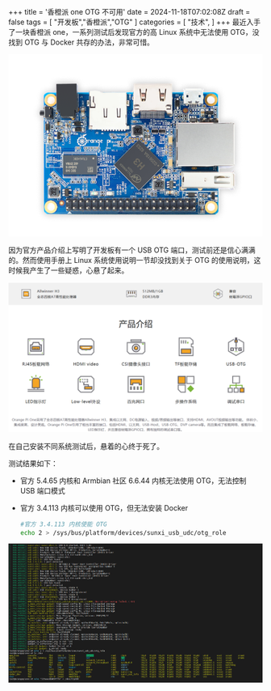 +++
title = '香橙派 one OTG 不可用'
date = 2024-11-18T07:02:08Z
draft = false
tags = [
    "开发板","香橙派","OTG"
]
categories = [
    "技术",
]
+++
最近入手了一块香橙派 one，一系列测试后发现官方的高 Linux 系统中无法使用 OTG，没找到 OTG 与 Docker 共存的办法，非常可惜。

![orange-pi-one-banner-img](/img/orange-pi-one-banner-img-1731912755718-2.png)



因为官方产品介绍上写明了开发板有一个 USB OTG 端口，测试前还是信心满满的。然而使用手册上 Linux 系统使用说明一节却没找到关于 OTG 的使用说明，这时候我产生了一些疑惑，心悬了起来。

![image-20241118145156089](/img/image-20241118145156089.png)

在自己安装不同系统测试后，悬着的心终于死了。

测试结果如下：

- 官方 5.4.65 内核和 Armbian 社区 6.6.44 内核无法使用 OTG，无法控制 USB 端口模式

- 官方 3.4.113 内核可以使用 OTG，但无法安装 Docker

  ```bash
  #官方 3.4.113 内核使能 OTG
  echo 2 > /sys/bus/platform/devices/sunxi_usb_udc/otg_role
  ```

![image-20241118142509993](/img/image-20241118142509993.png)